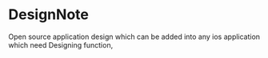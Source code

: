 # DesignNote
Open source application design which can be added into any ios application which need Designing function, 
